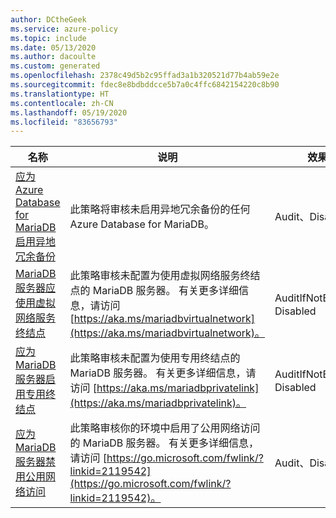 ```yaml
---
author: DCtheGeek
ms.service: azure-policy
ms.topic: include
ms.date: 05/13/2020
ms.author: dacoulte
ms.custom: generated
ms.openlocfilehash: 2378c49d5b2c95ffad3a1b320521d77b4ab59e2e
ms.sourcegitcommit: fdec8e8bdbddcce5b7a0c4ffc6842154220c8b90
ms.translationtype: HT
ms.contentlocale: zh-CN
ms.lasthandoff: 05/19/2020
ms.locfileid: "83656793"
---
```

|名称 |说明 |效果 |版本 |GitHub |
|---|---|---|---|---|
|[应为 Azure Database for MariaDB 启用异地冗余备份](https://portal.azure.com/#blade/Microsoft_Azure_Policy/PolicyDetailBlade/definitionId/%2Fproviders%2FMicrosoft.Authorization%2FpolicyDefinitions%2F0ec47710-77ff-4a3d-9181-6aa50af424d0) |此策略将审核未启用异地冗余备份的任何 Azure Database for MariaDB。 |Audit、Disabled |1.0.0 |[链接](https://github.com/Azure/azure-policy/blob/master/built-in-policies/policyDefinitions/SQL/GeoRedundant_DBForMariaDB_Audit.json)。 |
|[MariaDB 服务器应使用虚拟网络服务终结点](https://portal.azure.com/#blade/Microsoft_Azure_Policy/PolicyDetailBlade/definitionId/%2Fproviders%2FMicrosoft.Authorization%2FpolicyDefinitions%2Fdfbd9a64-6114-48de-a47d-90574dc2e489) |此策略审核未配置为使用虚拟网络服务终结点的 MariaDB 服务器。 有关更多详细信息，请访问 [https://aka.ms/mariadbvirtualnetwork](https://aka.ms/mariadbvirtualnetwork)。 |AuditIfNotExists、Disabled |1.0.1 |[链接](https://github.com/Azure/azure-policy/blob/master/built-in-policies/policyDefinitions/SQL/MariaDB_VirtualNetworkServiceEndpoint_Audit.json)。 |
|[应为 MariaDB 服务器启用专用终结点](https://portal.azure.com/#blade/Microsoft_Azure_Policy/PolicyDetailBlade/definitionId/%2Fproviders%2FMicrosoft.Authorization%2FpolicyDefinitions%2F0a1302fb-a631-4106-9753-f3d494733990) |此策略审核未配置为使用专用终结点的 MariaDB 服务器。 有关更多详细信息，请访问 [https://aka.ms/mariadbprivatelink](https://aka.ms/mariadbprivatelink)。 |AuditIfNotExists、Disabled |1.0.1 |[链接](https://github.com/Azure/azure-policy/blob/master/built-in-policies/policyDefinitions/SQL/MariaDB_EnablePrivateEndPoint_Audit.json)。 |
|[应为 MariaDB 服务器禁用公用网络访问](https://portal.azure.com/#blade/Microsoft_Azure_Policy/PolicyDetailBlade/definitionId/%2Fproviders%2FMicrosoft.Authorization%2FpolicyDefinitions%2Ffdccbe47-f3e3-4213-ad5d-ea459b2fa077) |此策略审核你的环境中启用了公用网络访问的 MariaDB 服务器。 有关更多详细信息，请访问 [https://go.microsoft.com/fwlink/?linkid=2119542](https://go.microsoft.com/fwlink/?linkid=2119542)。 |Audit、Disabled |1.0.0 |[链接](https://github.com/Azure/azure-policy/blob/master/built-in-policies/policyDefinitions/SQL/MariaDB_DisablePublicNetworkAccess_Audit.json)。 |
